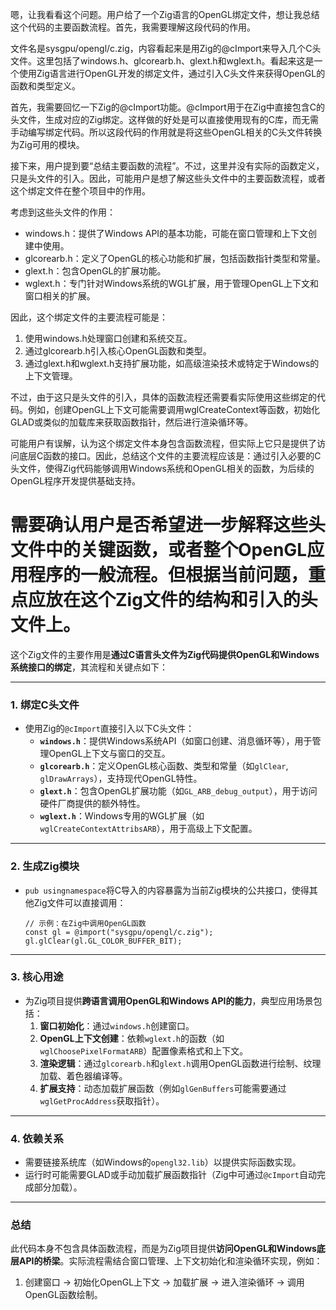 嗯，让我看看这个问题。用户给了一个Zig语言的OpenGL绑定文件，想让我总结这个代码的主要函数流程。首先，我需要理解这段代码的作用。

文件名是sysgpu/opengl/c.zig，内容看起来是用Zig的@cImport来导入几个C头文件。这里包括了windows.h、glcorearb.h、glext.h和wglext.h。看起来这是一个使用Zig语言进行OpenGL开发的绑定文件，通过引入C头文件来获得OpenGL的函数和类型定义。

首先，我需要回忆一下Zig的@cImport功能。@cImport用于在Zig中直接包含C的头文件，生成对应的Zig绑定。这样做的好处是可以直接使用现有的C库，而无需手动编写绑定代码。所以这段代码的作用就是将这些OpenGL相关的C头文件转换为Zig可用的模块。

接下来，用户提到要“总结主要函数的流程”。不过，这里并没有实际的函数定义，只是头文件的引入。因此，可能用户是想了解这些头文件中的主要函数流程，或者这个绑定文件在整个项目中的作用。

考虑到这些头文件的作用：
- windows.h：提供了Windows API的基本功能，可能在窗口管理和上下文创建中使用。
- glcorearb.h：定义了OpenGL的核心功能和扩展，包括函数指针类型和常量。
- glext.h：包含OpenGL的扩展功能。
- wglext.h：专门针对Windows系统的WGL扩展，用于管理OpenGL上下文和窗口相关的扩展。

因此，这个绑定文件的主要流程可能是：
1. 使用windows.h处理窗口创建和系统交互。
2. 通过glcorearb.h引入核心OpenGL函数和类型。
3. 通过glext.h和wglext.h支持扩展功能，如高级渲染技术或特定于Windows的上下文管理。

不过，由于这只是头文件的引入，具体的函数流程还需要看实际使用这些绑定的代码。例如，创建OpenGL上下文可能需要调用wglCreateContext等函数，初始化GLAD或类似的加载库来获取函数指针，然后进行渲染循环等。

可能用户有误解，认为这个绑定文件本身包含函数流程，但实际上它只是提供了访问底层C函数的接口。因此，总结这个文件的主要流程应该是：通过引入必要的C头文件，使得Zig代码能够调用Windows系统和OpenGL相关的函数，为后续的OpenGL程序开发提供基础支持。

需要确认用户是否希望进一步解释这些头文件中的关键函数，或者整个OpenGL应用程序的一般流程。但根据当前问题，重点应放在这个Zig文件的结构和引入的头文件上。
================================================
这个Zig文件的主要作用是**通过C语言头文件为Zig代码提供OpenGL和Windows系统接口的绑定**，其流程和关键点如下：

---

### 1. **绑定C头文件**
   - 使用Zig的`@cImport`直接引入以下C头文件：
     - **`windows.h`**：提供Windows系统API（如窗口创建、消息循环等），用于管理OpenGL上下文与窗口的交互。
     - **`glcorearb.h`**：定义OpenGL核心函数、类型和常量（如`glClear`, `glDrawArrays`），支持现代OpenGL特性。
     - **`glext.h`**：包含OpenGL扩展功能（如`GL_ARB_debug_output`），用于访问硬件厂商提供的额外特性。
     - **`wglext.h`**：Windows专用的WGL扩展（如`wglCreateContextAttribsARB`），用于高级上下文配置。

---

### 2. **生成Zig模块**
   - `pub usingnamespace`将C导入的内容暴露为当前Zig模块的公共接口，使得其他Zig文件可以直接调用：
     ```zig
     // 示例：在Zig中调用OpenGL函数
     const gl = @import("sysgpu/opengl/c.zig");
     gl.glClear(gl.GL_COLOR_BUFFER_BIT);
     ```

---

### 3. **核心用途**
   - 为Zig项目提供**跨语言调用OpenGL和Windows API的能力**，典型应用场景包括：
     1. **窗口初始化**：通过`windows.h`创建窗口。
     2. **OpenGL上下文创建**：依赖`wglext.h`的函数（如`wglChoosePixelFormatARB`）配置像素格式和上下文。
     3. **渲染逻辑**：通过`glcorearb.h`和`glext.h`调用OpenGL函数进行绘制、纹理加载、着色器编译等。
     4. **扩展支持**：动态加载扩展函数（例如`glGenBuffers`可能需要通过`wglGetProcAddress`获取指针）。

---

### 4. **依赖关系**
   - 需要链接系统库（如Windows的`opengl32.lib`）以提供实际函数实现。
   - 运行时可能需要GLAD或手动加载扩展函数指针（Zig中可通过`@cImport`自动完成部分加载）。

---

### 总结
此代码本身不包含具体函数流程，而是为Zig项目提供**访问OpenGL和Windows底层API的桥梁**。实际流程需结合窗口管理、上下文初始化和渲染循环实现，例如：
1. 创建窗口 → 初始化OpenGL上下文 → 加载扩展 → 进入渲染循环 → 调用OpenGL函数绘制。